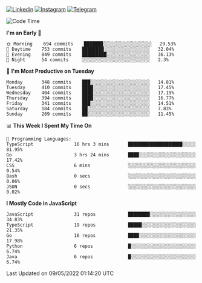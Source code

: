[![Linkedin](https://img.shields.io/badge/-Archie-blue?style=flat-square&labelColor=gray&logo=Linkedin&logoColor=white&link=https://www.linkedin.com/in/archisdi)](https://www.linkedin.com/in/archisdi)
[![Instagram](https://img.shields.io/badge/-@archisdi-orange?style=flat-square&labelColor=gray&logo=Instagram&logoColor=white&link=https://www.instagram.com/archisdi)](https://www.instagram.com/archisdi)
[![Telegram](https://img.shields.io/badge/-aai-informational?style=flat-square&labelColor=gray&logo=telegram&logoColor=white&link=https://t.me/archisdi)](https://t.me/archisdi)

<!--START_SECTION:waka-->
![Code Time](http://img.shields.io/badge/Code%20Time-0-blue)

**I'm an Early 🐤** 

```text
🌞 Morning    694 commits    ███████░░░░░░░░░░░░░░░░░░   29.53% 
🌆 Daytime    753 commits    ████████░░░░░░░░░░░░░░░░░   32.04% 
🌃 Evening    849 commits    █████████░░░░░░░░░░░░░░░░   36.13% 
🌙 Night      54 commits     ░░░░░░░░░░░░░░░░░░░░░░░░░   2.3%

```
📅 **I'm Most Productive on Tuesday** 

```text
Monday       348 commits    ███░░░░░░░░░░░░░░░░░░░░░░   14.81% 
Tuesday      410 commits    ████░░░░░░░░░░░░░░░░░░░░░   17.45% 
Wednesday    404 commits    ████░░░░░░░░░░░░░░░░░░░░░   17.19% 
Thursday     394 commits    ████░░░░░░░░░░░░░░░░░░░░░   16.77% 
Friday       341 commits    ███░░░░░░░░░░░░░░░░░░░░░░   14.51% 
Saturday     184 commits    ██░░░░░░░░░░░░░░░░░░░░░░░   7.83% 
Sunday       269 commits    ██░░░░░░░░░░░░░░░░░░░░░░░   11.45%

```


📊 **This Week I Spent My Time On** 

```text
💬 Programming Languages: 
TypeScript               16 hrs 3 mins       ████████████████████░░░░░   81.95% 
Go                       3 hrs 24 mins       ████░░░░░░░░░░░░░░░░░░░░░   17.42% 
CSS                      6 mins              ░░░░░░░░░░░░░░░░░░░░░░░░░   0.54% 
Bash                     0 secs              ░░░░░░░░░░░░░░░░░░░░░░░░░   0.06% 
JSON                     0 secs              ░░░░░░░░░░░░░░░░░░░░░░░░░   0.02%

```

**I Mostly Code in JavaScript** 

```text
JavaScript               31 repos            ████████░░░░░░░░░░░░░░░░░   34.83% 
TypeScript               19 repos            █████░░░░░░░░░░░░░░░░░░░░   21.35% 
Go                       16 repos            ████░░░░░░░░░░░░░░░░░░░░░   17.98% 
Python                   6 repos             █░░░░░░░░░░░░░░░░░░░░░░░░   6.74% 
Java                     6 repos             █░░░░░░░░░░░░░░░░░░░░░░░░   6.74%

```



 Last Updated on 09/05/2022 01:14:20 UTC
<!--END_SECTION:waka-->
